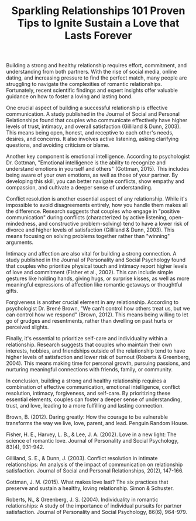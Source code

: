 ﻿---
title: "Sparkling Relationships 101 Proven Tips to Ignite Sustain a Love that Lasts Forever"
description: "Explore the science of love, relationships, and human connection with expert insights into romance, dating psychology, and building meaningful bonds."
pubDate: 2025-07-01
category: "love"
tags: []
image: "/assets/blog-placeholder-1.svg"
---

Building a strong and healthy relationship requires effort, commitment, and understanding from both partners. With the rise of social media, online dating, and increasing pressure to find the perfect match, many people are struggling to navigate the complexities of romantic relationships. Fortunately, recent scientific findings and expert insights offer valuable guidance on how to foster a loving and lasting bond.

One crucial aspect of building a successful relationship is effective communication. A study published in the Journal of Social and Personal Relationships found that couples who communicate effectively have higher levels of trust, intimacy, and overall satisfaction (Gilliland & Dunn, 2003). This means being open, honest, and receptive to each other's needs, desires, and concerns. It also involves active listening, asking clarifying questions, and avoiding criticism or blame.

Another key component is emotional intelligence. According to psychologist Dr. Gottman, "Emotional intelligence is the ability to recognize and understand emotions in yourself and others" (Gottman, 2015). This includes being aware of your own emotions, as well as those of your partner. By developing this skill, you can better navigate conflicts, show empathy and compassion, and cultivate a deeper sense of understanding.

Conflict resolution is another essential aspect of any relationship. While it's impossible to avoid disagreements entirely, how you handle them makes all the difference. Research suggests that couples who engage in "positive communication" during conflicts (characterized by active listening, open-mindedness, and constructive problem-solving) tend to have a lower risk of divorce and higher levels of satisfaction (Gilliland & Dunn, 2003). This means focusing on solving problems together rather than "winning" arguments.

Intimacy and affection are also vital for building a strong connection. A study published in the Journal of Personality and Social Psychology found that couples who prioritize physical touch and intimacy report higher levels of love and commitment (Fisher et al., 2002). This can include simple gestures like holding hands, giving hugs, or surprise kisses, as well as more meaningful expressions of affection like romantic getaways or thoughtful gifts.

Forgiveness is another crucial element in any relationship. According to psychologist Dr. Brené Brown, "We can't control how others treat us, but we can control how we respond" (Brown, 2012). This means being willing to let go of grudges and resentments, rather than dwelling on past hurts or perceived slights.

Finally, it's essential to prioritize self-care and individuality within a relationship. Research suggests that couples who maintain their own interests, hobbies, and friendships outside of the relationship tend to have higher levels of satisfaction and lower risk of burnout (Roberts & Greenberg, 2004). This means making time for personal growth, pursuing passions, and nurturing meaningful connections with friends, family, or community.

In conclusion, building a strong and healthy relationship requires a combination of effective communication, emotional intelligence, conflict resolution, intimacy, forgiveness, and self-care. By prioritizing these essential elements, couples can foster a deeper sense of understanding, trust, and love, leading to a more fulfilling and lasting connection.

Brown, B. (2012). Daring greatly: How the courage to be vulnerable transforms the way we live, love, parent, and lead. Penguin Random House.

Fisher, H. E., Harvey, L. B., & Lee, J. A. (2002). Love in a new light: The science of romantic love. Journal of Personality and Social Psychology, 83(4), 931-942.

Gilliland, S. E., & Dunn, J. (2003). Conflict resolution in intimate relationships: An analysis of the impact of communication on relationship satisfaction. Journal of Social and Personal Relationships, 20(2), 147-166.

Gottman, J. M. (2015). What makes love last? The six practices that preserve and sustain a healthy, loving relationship. Simon & Schuster.

Roberts, N., & Greenberg, J. S. (2004). Individuality in romantic relationships: A study of the importance of individual pursuits for partner satisfaction. Journal of Personality and Social Psychology, 86(6), 964-979.
